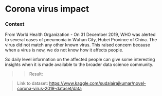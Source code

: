 # Corona virus impact

### Context

From World Health Organization - On 31 December 2019, WHO was alerted to several cases of pneumonia in Wuhan City, Hubei Province of China. The virus did not match any other known virus. This raised concern because when a virus is new, we do not know how it affects people.

So daily level information on the affected people can give some interesting insights when it is made available to the broader data science community.

>> Result:

> Link to dataset:
https://www.kaggle.com/sudalairajkumar/novel-corona-virus-2019-dataset/data
